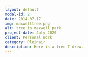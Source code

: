 ```yaml
---
layout: default
modal-id: 2
date: 2014-07-17
img: maxwelltree.png
alt: tree in maxwell park
project-date: July 2020
client: Personal Work
category: Pleinair
description: Here is a tree I drew.
---
```

